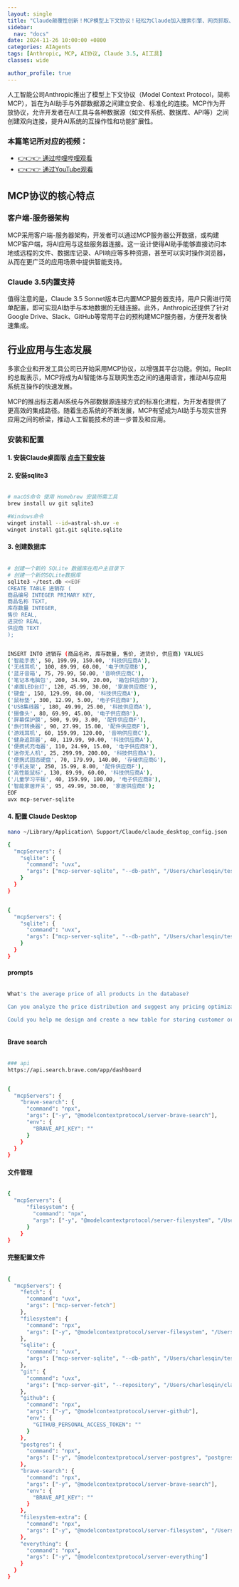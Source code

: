 ```yaml
---
layout: single  
title: "Claude颠覆性创新！MCP模型上下文协议！轻松为Claude加入搜索引擎、网页抓取、Text to SQL、文件管理、GitHub操作等功能！Model Context Protocol为AI开挂"  
sidebar:
  nav: "docs"
date: 2024-11-26 10:00:00 +0800  
categories: AIAgents  
tags: [Anthropic, MCP, AI协议, Claude 3.5, AI工具]  
classes: wide  

author_profile: true  
---
```


人工智能公司Anthropic推出了模型上下文协议（Model Context Protocol，简称MCP），旨在为AI助手与外部数据源之间建立安全、标准化的连接。MCP作为开放协议，允许开发者在AI工具与各种数据源（如文件系统、数据库、API等）之间创建双向连接，提升AI系统的互操作性和功能扩展性。

### 本篇笔记所对应的视频：

- [👉👉👉 通过哔哩哔哩观看](https://b23.tv/lXC0XdH)
- [👉👉👉 通过YouTube观看](https://youtu.be/KbgDABTSV9I)


## MCP协议的核心特点

### 客户端-服务器架构
MCP采用客户端-服务器架构，开发者可以通过MCP服务器公开数据，或构建MCP客户端，将AI应用与这些服务器连接。这一设计使得AI助手能够直接访问本地或远程的文件、数据库记录、API响应等多种资源，甚至可以实时操作浏览器，从而在更广泛的应用场景中提供智能支持。

### Claude 3.5内置支持
值得注意的是，Claude 3.5 Sonnet版本已内置MCP服务器支持，用户只需进行简单配置，即可实现AI助手与本地数据的无缝连接。此外，Anthropic还提供了针对Google Drive、Slack、GitHub等常用平台的预构建MCP服务器，方便开发者快速集成。

## 行业应用与生态发展

多家企业和开发工具公司已开始采用MCP协议，以增强其平台功能。例如，Replit的总裁表示，MCP将成为AI智能体与互联网生态之间的通用语言，推动AI与应用系统互操作的快速发展。

MCP的推出标志着AI系统与外部数据源连接方式的标准化进程，为开发者提供了更高效的集成路径。随着生态系统的不断发展，MCP有望成为AI助手与现实世界应用之间的桥梁，推动人工智能技术的进一步普及和应用。


### 安装和配置


#### 1. 安装Claude桌面版 [点击下载安装](https://claude.ai/download)

#### 2. 安装sqlite3

```bash

# macOS命令 使用 Homebrew 安装所需工具
brew install uv git sqlite3

#Windows命令
winget install --id=astral-sh.uv -e
winget install git.git sqlite.sqlite

```

#### 3. 创建数据库

```bash

# 创建一个新的 SQLite 数据库在用户主目录下
# 创建一个新的SQLite数据库
sqlite3 ~/test.db <<EOF
CREATE TABLE 进销存 (
商品编号 INTEGER PRIMARY KEY,
商品名称 TEXT,
库存数量 INTEGER,
售价 REAL,
进货价 REAL,
供应商 TEXT
);

```

```bash

INSERT INTO 进销存 (商品名称, 库存数量, 售价, 进货价, 供应商) VALUES
('智能手表', 50, 199.99, 150.00, '科技供应商A'),
('无线耳机', 100, 89.99, 60.00, '电子供应商B'),
('蓝牙音箱', 75, 79.99, 50.00, '音响供应商C'),
('笔记本电脑包', 200, 34.99, 20.00, '箱包供应商D'),
('桌面LED台灯', 120, 45.99, 30.00, '家居供应商E'),
('键盘', 150, 129.99, 80.00, '科技供应商A'),
('鼠标垫', 300, 12.99, 5.00, '电子供应商B'),
('USB集线器', 180, 49.99, 25.00, '科技供应商A'),
('摄像头', 80, 69.99, 45.00, '电子供应商B'),
('屏幕保护膜', 500, 9.99, 3.00, '配件供应商F'),
('旅行转换器', 90, 27.99, 15.00, '配件供应商F'),
('游戏耳机', 60, 159.99, 120.00, '音响供应商C'),
('健身追踪器', 40, 119.99, 90.00, '科技供应商A'),
('便携式充电器', 110, 24.99, 15.00, '电子供应商B'),
('迷你无人机', 25, 299.99, 200.00, '科技供应商A'),
('便携式固态硬盘', 70, 179.99, 140.00, '存储供应商G'),
('手机支架', 250, 15.99, 8.00, '配件供应商F'),
('高性能鼠标', 130, 89.99, 60.00, '科技供应商A'),
('儿童学习平板', 40, 159.99, 100.00, '电子供应商B'),
('智能家居开关', 95, 49.99, 30.00, '家居供应商E');
EOF
uvx mcp-server-sqlite

```


#### 4. 配置 Claude Desktop

```bash
nano ~/Library/Application\ Support/Claude/claude_desktop_config.json
```

```bash
{
  "mcpServers": {
    "sqlite": {
      "command": "uvx",
      "args": ["mcp-server-sqlite", "--db-path", "/Users/charlesqin/test.db"]
    }
  }
}

```

```bash

{
  "mcpServers": {
    "sqlite": {
      "command": "uvx",
      "args": ["mcp-server-sqlite", "--db-path", "/Users/charlesqin/test.db"]
    }
  }
}

```

#### prompts

```bash

What's the average price of all products in the database?

Can you analyze the price distribution and suggest any pricing optimizations?

Could you help me design and create a new table for storing customer orders?



```


#### Brave search

```bash

### api
https://api.search.brave.com/app/dashboard

```

```bash

{
  "mcpServers": {
    "brave-search": {
      "command": "npx",
      "args": ["-y", "@modelcontextprotocol/server-brave-search"],
      "env": {
        "BRAVE_API_KEY": ""
      }
    }
  }
}


````

#### 文件管理

```bash 

{
  "mcpServers": {
	  "filesystem": {
	    "command": "npx",
	    "args": ["-y", "@modelcontextprotocol/server-filesystem", "/Users/charlesqin/Desktop", "/Users/charlesqin/Documents"]
	  }
	}
}


```

#### 完整配置文件

```bash

{
  "mcpServers": {
    "fetch": {
      "command": "uvx",
      "args": ["mcp-server-fetch"]
    },
    "filesystem": {
      "command": "npx",
      "args": ["-y", "@modelcontextprotocol/server-filesystem", "/Users/charlesqin/test.db"]
    },
    "sqlite": {
      "command": "uvx",
      "args": ["mcp-server-sqlite", "--db-path", "/Users/charlesqin/test.db"]
    },
    "git": {
      "command": "uvx",
      "args": ["mcp-server-git", "--repository", "/Users/charlesqin/claude-test"]
    },
    "github": {
      "command": "npx",
      "args": ["-y", "@modelcontextprotocol/server-github"],
      "env": {
        "GITHUB_PERSONAL_ACCESS_TOKEN": ""
      }
    },
    "postgres": {
      "command": "npx",
      "args": ["-y", "@modelcontextprotocol/server-postgres", "postgresql://localhost/mydb"]
    },
    "brave-search": {
      "command": "npx",
      "args": ["-y", "@modelcontextprotocol/server-brave-search"],
      "env": {
        "BRAVE_API_KEY": ""
      }
    },
    "filesystem-extra": {
      "command": "npx",
      "args": ["-y", "@modelcontextprotocol/server-filesystem", "/Users/charlesqin/Desktop", "/Users/charlesqin/Documents"]
    },
    "everything": {
      "command": "npx",
      "args": ["-y", "@modelcontextprotocol/server-everything"]
    }
  }
}


```